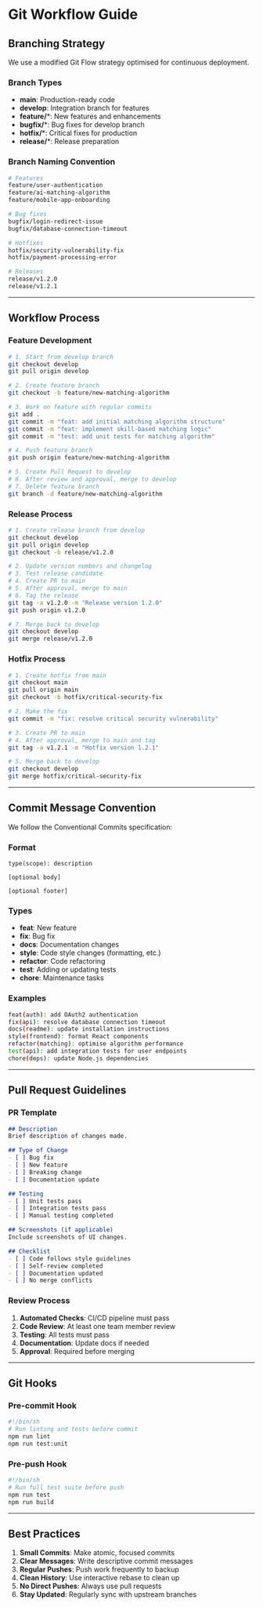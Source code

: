 # Git Workflow Guide

## Branching Strategy

We use a modified Git Flow strategy optimised for continuous deployment.

### Branch Types

* **main**: Production-ready code
* **develop**: Integration branch for features
* **feature/**\*: New features and enhancements
* **bugfix/**\*: Bug fixes for develop branch
* **hotfix/**\*: Critical fixes for production
* **release/**\*: Release preparation

### Branch Naming Convention

```bash
# Features
feature/user-authentication
feature/ai-matching-algorithm
feature/mobile-app-onboarding

# Bug fixes
bugfix/login-redirect-issue
bugfix/database-connection-timeout

# Hotfixes
hotfix/security-vulnerability-fix
hotfix/payment-processing-error

# Releases
release/v1.2.0
release/v1.2.1
```

---

## Workflow Process

### Feature Development

```bash
# 1. Start from develop branch
git checkout develop
git pull origin develop

# 2. Create feature branch
git checkout -b feature/new-matching-algorithm

# 3. Work on feature with regular commits
git add .
git commit -m "feat: add initial matching algorithm structure"
git commit -m "feat: implement skill-based matching logic"
git commit -m "test: add unit tests for matching algorithm"

# 4. Push feature branch
git push origin feature/new-matching-algorithm

# 5. Create Pull Request to develop
# 6. After review and approval, merge to develop
# 7. Delete feature branch
git branch -d feature/new-matching-algorithm
```

### Release Process

```bash
# 1. Create release branch from develop
git checkout develop
git pull origin develop
git checkout -b release/v1.2.0

# 2. Update version numbers and changelog
# 3. Test release candidate
# 4. Create PR to main
# 5. After approval, merge to main
# 6. Tag the release
git tag -a v1.2.0 -m "Release version 1.2.0"
git push origin v1.2.0

# 7. Merge back to develop
git checkout develop
git merge release/v1.2.0
```

### Hotfix Process

```bash
# 1. Create hotfix from main
git checkout main
git pull origin main
git checkout -b hotfix/critical-security-fix

# 2. Make the fix
git commit -m "fix: resolve critical security vulnerability"

# 3. Create PR to main
# 4. After approval, merge to main and tag
git tag -a v1.2.1 -m "Hotfix version 1.2.1"

# 5. Merge back to develop
git checkout develop
git merge hotfix/critical-security-fix
```

---

## Commit Message Convention

We follow the Conventional Commits specification:

### Format

```
type(scope): description

[optional body]

[optional footer]
```

### Types

* **feat**: New feature
* **fix**: Bug fix
* **docs**: Documentation changes
* **style**: Code style changes (formatting, etc.)
* **refactor**: Code refactoring
* **test**: Adding or updating tests
* **chore**: Maintenance tasks

### Examples

```bash
feat(auth): add OAuth2 authentication
fix(api): resolve database connection timeout
docs(readme): update installation instructions
style(frontend): format React components
refactor(matching): optimise algorithm performance
test(api): add integration tests for user endpoints
chore(deps): update Node.js dependencies
```

---

## Pull Request Guidelines

### PR Template

```markdown
## Description
Brief description of changes made.

## Type of Change
- [ ] Bug fix
- [ ] New feature
- [ ] Breaking change
- [ ] Documentation update

## Testing
- [ ] Unit tests pass
- [ ] Integration tests pass
- [ ] Manual testing completed

## Screenshots (if applicable)
Include screenshots of UI changes.

## Checklist
- [ ] Code follows style guidelines
- [ ] Self-review completed
- [ ] Documentation updated
- [ ] No merge conflicts
```

### Review Process

1. **Automated Checks**: CI/CD pipeline must pass
2. **Code Review**: At least one team member review
3. **Testing**: All tests must pass
4. **Documentation**: Update docs if needed
5. **Approval**: Required before merging

---

## Git Hooks

### Pre-commit Hook

```bash
#!/bin/sh
# Run linting and tests before commit
npm run lint
npm run test:unit
```

### Pre-push Hook

```bash
#!/bin/sh
# Run full test suite before push
npm run test
npm run build
```

---

## Best Practices

1. **Small Commits**: Make atomic, focused commits
2. **Clear Messages**: Write descriptive commit messages
3. **Regular Pushes**: Push work frequently to backup
4. **Clean History**: Use interactive rebase to clean up
5. **No Direct Pushes**: Always use pull requests
6. **Stay Updated**: Regularly sync with upstream branches
